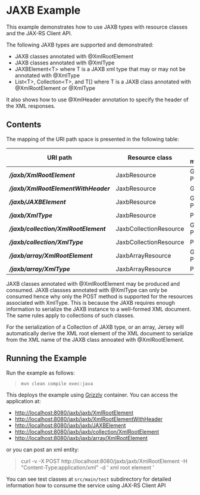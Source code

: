 <!--

    DO NOT ALTER OR REMOVE COPYRIGHT NOTICES OR THIS HEADER.

    Copyright (c) 2015 Oracle and/or its affiliates. All rights reserved.

    The contents of this file are subject to the terms of either the GNU
    General Public License Version 2 only ("GPL") or the Common Development
    and Distribution License("CDDL") (collectively, the "License").  You
    may not use this file except in compliance with the License.  You can
    obtain a copy of the License at
    http://glassfish.java.net/public/CDDL+GPL_1_1.html
    or packager/legal/LICENSE.txt.  See the License for the specific
    language governing permissions and limitations under the License.

    When distributing the software, include this License Header Notice in each
    file and include the License file at packager/legal/LICENSE.txt.

    GPL Classpath Exception:
    Oracle designates this particular file as subject to the "Classpath"
    exception as provided by Oracle in the GPL Version 2 section of the License
    file that accompanied this code.

    Modifications:
    If applicable, add the following below the License Header, with the fields
    enclosed by brackets [] replaced by your own identifying information:
    "Portions Copyright [year] [name of copyright owner]"

    Contributor(s):
    If you wish your version of this file to be governed by only the CDDL or
    only the GPL Version 2, indicate your decision by adding "[Contributor]
    elects to include this software in this distribution under the [CDDL or GPL
    Version 2] license."  If you don't indicate a single choice of license, a
    recipient has the option to distribute your version of this file under
    either the CDDL, the GPL Version 2 or to extend the choice of license to
    its licensees as provided above.  However, if you add GPL Version 2 code
    and therefore, elected the GPL Version 2 license, then the option applies
    and therefore, elected the GPL Version 2 license, then the option applies
    only if the new code is made subject to such option by the copyright
    holder.

-->

JAXB Example
============

This example demonstrates how to use JAXB types with resource classes and the JAX-RS Client API.

The following JAXB types are supported and demonstrated:

-   JAXB classes annotated with @XmlRootElement
-   JAXB classes annotated with @XmlType
-   JAXBElement&lt;T&gt; where T is a JAXB xml type that may or may not be annotated with @XmlType
-   List&lt;T&gt;, Collection&lt;T&gt;, and T\[\] where T is a JAXB class annotated with @XmlRootElement or @XmlType

It also shows how to use @XmlHeader annotation to specify the header of the XML responses.

Contents
--------

The mapping of the URI path space is presented in the following table:

URI path                                | Resource class           | HTTP methods
--------------------------------------- | ------------------------ | --------------
**_/jaxb/XmlRootElement_**              | JaxbResource             | GET, POST
**_/jaxb/XmlRootElementWithHeader_**    | JaxbResource             | GET
**_/jaxb/JAXBElement_**                 | JaxbResource             | GET, POST
**_/jaxb/XmlType_**                     | JaxbResource             | POST
**_/jaxb/collection/XmlRootElement_**   | JaxbCollectionResource   | GET, POST
**_/jaxb/collection/XmlType_**          | JaxbCollectionResource   | POST
**_/jaxb/array/XmlRootElement_**        | JaxbArrayResource        | GET, POST
**_/jaxb/array/XmlType_**               | JaxbArrayResource        | POST

JAXB classes annotated with @XmlRootElement may be produced and
consumed. JAXB classses annotated with @XmlType can only be consumed
hence why only the POST method is supported for the resources associated
with XmlType. This is because the JAXB requires enough information to
serialize the JAXB instance to a well-formed XML document. The same
rules apply to collections of such classes.

For the serialization of a Collection of JAXB type, or an array, Jersey
will automatically derive the XML root element of the XML document to
serialize from the XML name of the JAXB class annoated with
@XmlRootElement.

Running the Example
-------------------

Run the example as follows:

>     mvn clean compile exec:java

This deploys the example using [Grizzly](http://grizzly.java.net/) container. You can access the application at:

-   <http://localhost:8080/jaxb/jaxb/XmlRootElement>
-   <http://localhost:8080/jaxb/jaxb/XmlRootElementWithHeader>
-   <http://localhost:8080/jaxb/jaxb/JAXBElement>
-   <http://localhost:8080/jaxb/jaxb/collection/XmlRootElement>
-   <http://localhost:8080/jaxb/jaxb/array/XmlRootElement>

or you can post an xml entity:

>    curl -v -X POST http://localhost:8080/jaxb/jaxb/XmlRootElement -H "Content-Type:application/xml" -d '
>    <jaxbXmlRootElement>
>        <value>xml root element</value>
>    </jaxbXmlRootElement>'

You can see test classes at `src/main/test` subdirectory for detailed information how to consume the service using JAX-RS Client API